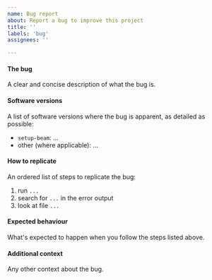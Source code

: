 ```yaml
---
name: Bug report
about: Report a bug to improve this project
title: ''
labels: 'bug'
assignees: ''

---
```


#### The bug

A clear and concise description of what the bug is.

#### Software versions

A list of software versions where the bug is apparent, as detailed as possible:

* `setup-beam`: ...
* other (where applicable): ...

#### How to replicate

An ordered list of steps to replicate the bug:

1. run `...`
2. search for `...` in the error output
3. look at file `...`

#### Expected behaviour

What's expected to happen when you follow the steps listed above.

#### Additional context

Any other context about the bug.
